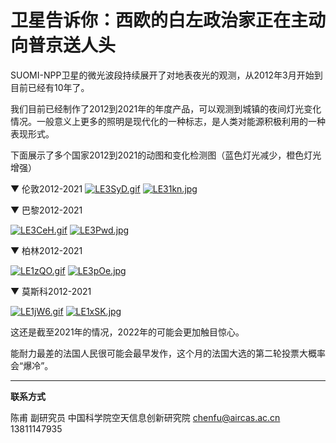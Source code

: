 # 卫星告诉你：西欧的白左政治家正在主动向普京送人头

SUOMI-NPP卫星的微光波段持续展开了对地表夜光的观测，从2012年3月开始到目前已经有10年了。

我们目前已经制作了2012到2021年的年度产品，可以观测到城镇的夜间灯光变化情况。一般意义上更多的照明是现代化的一种标志，是人类对能源积极利用的一种表现形式。

下面展示了多个国家2012到2021的动图和变化检测图（蓝色灯光减少，橙色灯光增强）

▼ 伦敦2012-2021
[![LE3SyD.gif](https://s1.ax1x.com/2022/04/11/LE3SyD.gif)](https://imgtu.com/i/LE3SyD)
[![LE31kn.jpg](https://s1.ax1x.com/2022/04/11/LE31kn.jpg)](https://imgtu.com/i/LE31kn)

▼ 巴黎2012-2021

[![LE3CeH.gif](https://s1.ax1x.com/2022/04/11/LE3CeH.gif)](https://imgtu.com/i/LE3CeH)
[![LE3Pwd.jpg](https://s1.ax1x.com/2022/04/11/LE3Pwd.jpg)](https://imgtu.com/i/LE3Pwd)

▼ 柏林2012-2021

[![LE1zQO.gif](https://s1.ax1x.com/2022/04/11/LE1zQO.gif)](https://imgtu.com/i/LE1zQO)
[![LE3pOe.jpg](https://s1.ax1x.com/2022/04/11/LE3pOe.jpg)](https://imgtu.com/i/LE3pOe)

▼ 莫斯科2012-2021

[![LE1jW6.gif](https://s1.ax1x.com/2022/04/11/LE1jW6.gif)](https://imgtu.com/i/LE1jW6)
[![LE1xSK.jpg](https://s1.ax1x.com/2022/04/11/LE1xSK.jpg)](https://imgtu.com/i/LE1xSK)

这还是截至2021年的情况，2022年的可能会更加触目惊心。

能耐力最差的法国人民很可能会最早发作，这个月的法国大选的第二轮投票大概率会“爆冷”。

---

**联系方式**

陈甫 副研究员
中国科学院空天信息创新研究院
chenfu@aircas.ac.cn
13811147935
